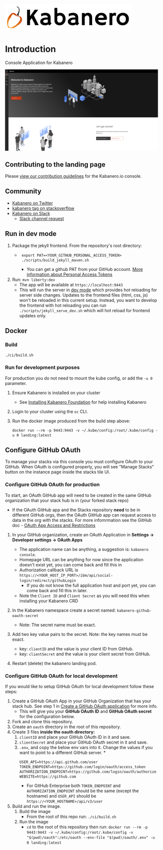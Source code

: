 ![](src/main/content/img/Kabanero_Logo_Hero.png)

# Introduction
Console Application for Kabanero

![](src/main/content/img/kabanero-landing-screenshot-0_4_0.png)

## Contributing to the landing page

Please [view our contribution guidelines](https://github.com/kabanero-io/kabanero-landing/blob/master/CONTRIBUTING.md) for the Kabanero.io console.

## Community
- [Kabanero on Twitter](https://twitter.com/Kabaneroio)
- [kabanero tag on stackoverflow](https://stackoverflow.com/questions/tagged/kabanero)
- [Kabanero on Slack](https://ibm-cloud-tech.slack.com/messages/kabanero)
   - [Slack channel request](https://slack-invite-ibm-cloud-tech.mybluemix.net)

## Run in dev mode
1. Package the jekyll frontend. From the repository's root directory:
   * ```
      export PAT=<YOUR_GITHUB_PERSONAL_ACCESS_TOKEN>
      ./scripts/build_jekyll_maven.sh
      ```
      * You can get a github PAT from your GitHub account. [More information about Personal Access Tokens](https://help.github.com/en/github/authenticating-to-github/creating-a-personal-access-token-for-the-command-line)
1. Run: `mvn liberty:dev`
   * The app will be available at `https://localhost:9443`
   * This will run the server in [dev mode](https://github.com/OpenLiberty/ci.maven/blob/master/docs/dev.md#dev) which provides hot reloading for server side changes. Updates to the frontend files (html, css, js) won't be reloaded in this current setup. Instead, you want to develop the frontend with hot reloading you can run `./scripts/jekyll_serve_dev.sh` which will hot reload for frontend updates only.

## Docker

### Build

```
./ci/build.sh
```

### Run for development purposes
For production you do not need to mount the kube config, or add the `-u 0` parameter.

1. Ensure Kabanero is installed on your cluster
   * See [Installing Kabanero Foundation](https://kabanero.io/docs/ref/general/installing-kabanero-foundation.html) for help installing Kabanero
1. Login to your cluster using the `oc` CLI.
1. Run the docker image produced from the build step above:

   ```
   docker run --rm -p 9443:9443 -v ~/.kube/config:/root/.kube/config -u 0 landing:latest
   ```

## Configure GitHub OAuth

To manage your stacks via this console you must configure OAuth to your GitHub. When OAuth is configured properly, you will see "Manage Stacks" button on the instance page inside the stacks tile UI.

### Configure GitHub OAuth for production

To start, an OAuth GitHub app will need to be created in the same GitHub organization that your stack hub is in (your forked stack repo)
   * If the OAuth GitHub app and the Stacks repository **need** to be in different GitHub orgs, then the OAuth GitHub app can request access to data in the org with the stacks. For more infomrmation see the GitHub doc - [OAuth App Access and Restrictions](https://help.github.com/en/github/setting-up-and-managing-organizations-and-teams/about-oauth-app-access-restrictions)

1. In your GitHub organization, create an OAuth Application in **Settings -> Developer settings -> OAuth Apps**
   * The application name can be anything, a suggestion is: `kabanero console`.
   * Homepage URL can be anything for now since the application doesn't exist yet, you can come back and fill this in
   * Authorization callback URL is `https://<YOUR_HOST_IP_PORT>/ibm/api/social-login/redirect/githubLogin`
      * If you do not know the full application host and port yet, you can come back and fill this in later.
   * Note the `Client ID` and `Client Secret` as you will need this when installing your Kabanero CRD

1. In the Kabanero namespace create a secret named: `kabanero-github-oauth-secret`
   * Note: The secret name must be exact.

1. Add two key value pairs to the secret. Note: the key names must be exact.
   * key: `clientID` and the value is your client ID from GitHub.
   * key: `clientSecret` and the value is your client secret from GitHub.

1. Restart (delete) the kabanero landing pod.

### Configure GitHub OAuth for local development

If you would like to setup GitHub OAuth for local development follow these steps:

1. Create a GitHub OAuth App in your GitHub Organization that has your stack hub. See step 1 in [Create a GitHub OAuth application](#create-a-github-oauth-application) for more info.
   * This will give you your **GitHub OAuth ID** and **GitHub OAuth secret** for the configuration below.
1. Fork and clone this repository.
1. Create an `oauth` directory in the root of this repository.
1. Create 3 files **inside the oauth directory:**
   1. `clientID` and place your GitHub OAuth ID in it and save.
   1. `clientSecret` and place your GitHub OAuth secret in it and save.
   1. `.env`, and copy the below env vars into it. Change the values if you want to point to a different GitHub server.
      * 
         ```
         USER_API=https://api.github.com/user
         TOKEN_ENDPOINT=https://github.com/login/oauth/access_token
         AUTHORIZATION_ENDPOINT=https://github.com/login/oauth/authorize
         WEBSITE=https://github.com
         ```
      * For GitHub Enterprise both `TOKEN_ENDPOINT` and `AUTHORIZATION_ENDPOINT` should be the same (except the hostname) and `USER_API` should be `https://<YOUR_HOSTNAME>/api/v3/user`
1. Build and run the image.
   1. Build the image
      * From the root of this repo run: `./ci/build.sh`
   1. Run the image
      * `cd` to the root of this repository then run: `docker run --rm -p 9443:9443 -v ~/.kube/config:/root/.kube/config -v "$(pwd)/oauth":/etc/oauth --env-file "$(pwd)/oauth/.env" -u 0 landing:latest`
